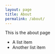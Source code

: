 ```yaml
---
layout: page
title: About
permalink: /about/
---
```


This is the about page

* A list item
* Another list item
